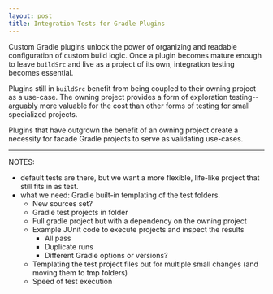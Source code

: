 ```yaml
---
layout: post
title: Integration Tests for Gradle Plugins
---
```


Custom Gradle plugins unlock the power of organizing and readable configuration of custom build logic. Once a plugin becomes mature enough to leave `buildSrc` and live as a project of its own, integration testing becomes essential.

Plugins still in `buildSrc` benefit from being coupled to their owning project as a use-case. The owning project provides a form of exploration testing--arguably more valuable for the cost than other forms of testing for small specialized projects.

Plugins that have outgrown the benefit of an owning project create a necessity for facade Gradle projects to serve as validating use-cases.

---
NOTES:
- default tests are there, but we want a more flexible, life-like project that still fits in as test.
- what we need: Gradle built-in templating of the test folders.
  - New sources set?
  - Gradle test projects in folder
  - Full gradle project but with a dependency on the owning project
  - Example JUnit code to execute projects and inspect the results
    - All pass
    - Duplicate runs
    - Different Gradle options or versions?
  - Templating the test project files out for multiple small changes (and moving them to tmp folders)
  - Speed of test execution
